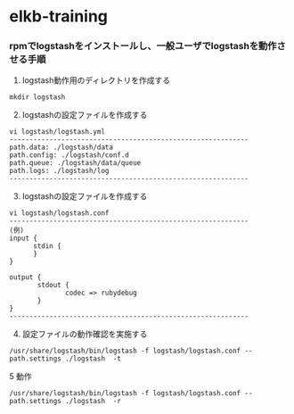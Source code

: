 # elkb-training


### rpmでlogstashをインストールし、一般ユーザでlogstashを動作させる手順

1. logstash動作用のディレクトリを作成する

  ```
  mkdir logstash
  ```

2. logstashの設定ファイルを作成する

  ```
  vi logstash/logstash.yml
  ------------------------------------------------------------
  path.data: ./logstash/data
  path.config: ./logstash/conf.d
  path.queue: ./logstash/data/queue
  path.logs: ./logstash/log
  ------------------------------------------------------------
  ```

3. logstashの設定ファイルを作成する

  ```
  vi logstash/logstash.conf
  ------------------------------------------------------------
  (例)
  input {
        stdin {
        }
  }

  output {
         stdout {
                codec => rubydebug
         }
  }
  ------------------------------------------------------------
  ```

4. 設定ファイルの動作確認を実施する

  ```
  /usr/share/logstash/bin/logstash -f logstash/logstash.conf --path.settings ./logstash  -t
  ```

5 動作

  ```
  /usr/share/logstash/bin/logstash -f logstash/logstash.conf --path.settings ./logstash  -r
  ```
